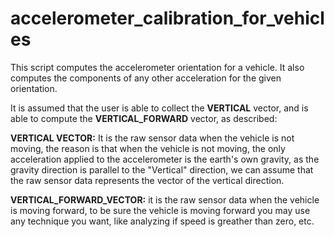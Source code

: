 # accelerometer_calibration_for_vehicles

This script computes the accelerometer orientation for a vehicle.
It also computes the components of any other acceleration for the given orientation.

It is assumed that the user is able to collect the **VERTICAL** vector, and is able to compute the **VERTICAL_FORWARD** vector, as described:

**VERTICAL VECTOR:** It is the raw sensor data when the vehicle is not moving, the reason is that when the vehicle is not moving, the only acceleration applied to the accelerometer is the earth's own gravity, as the gravity direction is parallel to the "Vertical" direction, we can assume that the raw sensor data represents the vector of the vertical direction.

**VERTICAL_FORWARD_VECTOR:** it is the raw sensor data when the vehicle is moving forward, to be sure the vehicle is moving forward you may use any technique you want, like analyzing if speed is greather than zero, etc.
